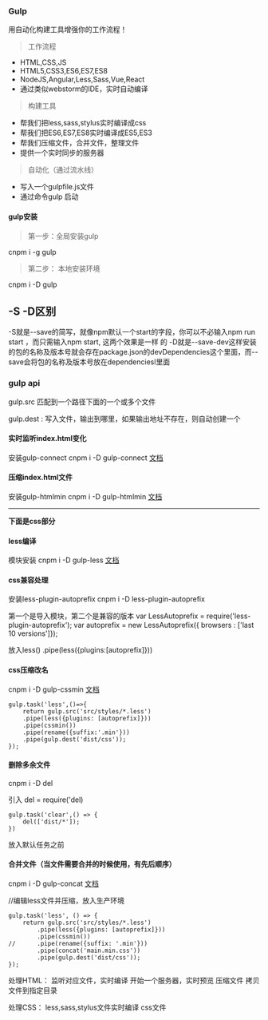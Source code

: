 ### Gulp
用自动化构建工具增强你的工作流程！

>工作流程
* HTML,CSS,JS
* HTML5,CSS3,ES6,ES7,ES8
* NodeJS,Angular,Less,Sass,Vue,React
* 通过类似webstorm的IDE，实时自动编译
    
>构建工具
* 帮我们把less,sass,stylus实时编译成css
* 帮我们把ES6,ES7,ES8实时编译成ES5,ES3
* 帮我们压缩文件，合并文件，整理文件
* 提供一个实时同步的服务器

>自动化（通过流水线）
* 写入一个gulpfile.js文件
* 通过命令gulp 启动

#### gulp安装

>第一步：全局安装gulp

cnpm i -g gulp

>第二步： 本地安装环境

cnpm i -D gulp

## -S -D区别
-S就是--save的简写，就像npm默认一个start的字段，你可以不必输入npm run start ，而只需输入npm start, 这两个效果是一样 的
-D就是--save-dev这样安装的包的名称及版本号就会存在package.json的devDependencies这个里面，而--save会将包的名称及版本号放在dependenciesl里面

### gulp api

gulp.src 匹配到一个路径下面的一个或多个文件

gulp.dest : 写入文件，输出到哪里，如果输出地址不存在，则自动创建一个

#### 实时监听index.html变化
安装gulp-connect
cnpm i -D gulp-connect
[文档](https://www.npmjs.com/package/gulp-connect)


#### 压缩index.html文件
安装gulp-htmlmin
cnpm i -D gulp-htmlmin
[文档](https://www.npmjs.com/package/gulp-htmlmin)


****
**下面是css部分**


#### less编译
模块安装
cnpm i -D gulp-less
[文档](https://www.npmjs.com/package/gulp-less)

#### css兼容处理
安装less-plugin-autoprefix
cnpm i -D less-plugin-autoprefix

第一个是导入模块，第二个是兼容的版本
var LessAutoprefix = require('less-plugin-autoprefix');
var autoprefix = new LessAutoprefix({ browsers : ['last 10 versions']});

放入less()
.pipe(less({plugins:[autoprefix]}))

#### css压缩改名
cnpm i -D gulp-cssmin
[文档](https://www.npmjs.com/package/gulp-cssmin)
```
gulp.task('less',()=>{
    return gulp.src('src/styles/*.less')
    .pipe(less({plugins: [autoprefix]}))
    .pipe(cssmin())
    .pipe(rename({suffix:'.min'}))
    .pipe(gulp.dest('dist/css'));
});
```

#### 删除多余文件
cnpm i -D del

引入
del = require('del)

```
gulp.task('clear',() => {
    del(['dist/*']);
})
```
放入默认任务之前

#### 合并文件（当文件需要合并的时候使用，有先后顺序）
cnpm i -D gulp-concat
[文档](https://www.npmjs.com/package/gulp-concat)

//编辑less文件并压缩，放入生产环境
```
gulp.task('less', () => {
	return gulp.src('src/styles/*.less')
		.pipe(less({plugins: [autoprefix]}))
		.pipe(cssmin())
//      .pipe(rename({suffix: '.min'}))
        .pipe(concat('main.min.css'))
		.pipe(gulp.dest('dist/css'));
});
```




处理HTML：
    监听对应文件，实时编译
    开始一个服务器，实时预览
    压缩文件
    拷贝文件到指定目录
    
处理CSS：
    less,sass,stylus文件实时编译
    css文件



